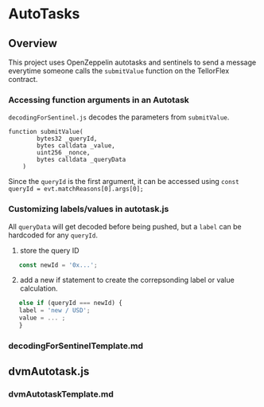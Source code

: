 # AutoTasks 

## Overview 
This project uses OpenZeppelin autotasks and sentinels to send a message everytime someone calls the ```submitValue``` function on the TellorFlex contract. 


### Accessing function arguments in an Autotask

```decodingForSentinel.js``` decodes the parameters from ```submitValue```. 
```    
function submitValue(
        bytes32 _queryId,
        bytes calldata _value,
        uint256 _nonce,
        bytes calldata _queryData
    )
```
Since the ```queryId``` is the first argument, it can be accessed using ``` const queryId = evt.matchReasons[0].args[0]; ```

### Customizing labels/values in autotask.js
All ```queryData``` will get decoded before being pushed, but a ```label``` can be hardcoded for any ```queryId```. 
  
  1. store the query ID 
  
  ```javascript 
     const newId = '0x...';
  ```
  
  2. add a new if statement to create the correpsonding label or value calculation.
  
  ```javascript
     else if (queryId === newId) {
     label = 'new / USD';
     value = ... ;
     }
  ```



### decodingForSentinelTemplate.md

## dvmAutotask.js

### dvmAutotaskTemplate.md



